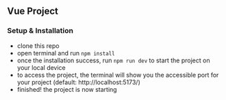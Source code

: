 ## Vue Project

### Setup & Installation

- clone this repo
- open terminal and run `npm install`
- once the installation success, run `npm run dev` to start the project on your local device
- to access the project, the terminal will show you the accessible port for your project (default: http://localhost:5173/)
- finished! the project is now starting